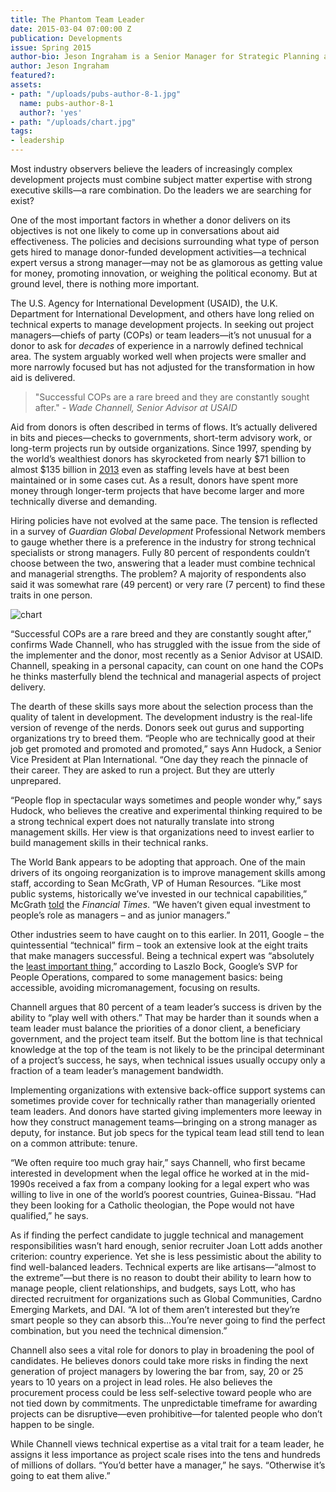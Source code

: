 ```yaml
---
title: The Phantom Team Leader
date: 2015-03-04 07:00:00 Z
publication: Developments
issue: Spring 2015
author-bio: Jeson Ingraham is a Senior Manager for Strategic Planning at DAI.
author: Jeson Ingraham
featured?: 
assets:
- path: "/uploads/pubs-author-8-1.jpg"
  name: pubs-author-8-1
  author?: 'yes'
- path: "/uploads/chart.jpg"
tags:
- leadership
---
```


Most industry observers believe the leaders of increasingly complex development projects must combine subject matter expertise with strong executive skills—a rare combination. Do the leaders we are searching for exist?




One of the most important factors in whether a donor delivers on its objectives is not one likely to come up in conversations about aid effectiveness. The policies and decisions surrounding what type of person gets hired to manage donor-funded development activities—a technical expert versus a strong manager—may not be as glamorous as getting value for money, promoting innovation, or weighing the political economy. But at ground level, there is nothing more important.

The U.S. Agency for International Development (USAID), the U.K. Department for International Development, and others have long relied on technical experts to manage development projects. In seeking out project managers—chiefs of party (COPs) or team leaders—it’s not unusual for a donor to ask for *decades* of experience in a narrowly defined technical area. The system arguably worked well when projects were smaller and more narrowly focused but has not adjusted for the transformation in how aid is delivered. 

> "Successful COPs are a rare breed and they are constantly sought after." 
*- Wade Channell, Senior Advisor at USAID*

Aid from donors is often described in terms of flows. It’s actually delivered in bits and pieces—checks to governments, short-term advisory work, or long-term projects run by outside organizations. Since 1997, spending by the world’s wealthiest donors has skyrocketed from nearly $71 billion to almost $135 billion in [2013](http://www.compareyourcountry.org/chart.php?project=oda&page=1&cr=oecd&lg=en) even as staffing levels have at best been maintained or in some cases cut. As a result, donors have spent more money through longer-term projects that have become larger and more technically diverse and demanding.

Hiring policies have not evolved at the same pace. The tension is reflected in a survey of *Guardian Global Development* Professional Network members to gauge whether there is a preference in the industry for strong technical specialists or strong managers. Fully 80 percent of respondents couldn’t choose between the two, answering that a leader must combine technical and managerial strengths. The problem? A majority of respondents also said it was somewhat rare (49 percent) or very rare (7 percent) to find these traits in one person.

![chart](/uploads/chart.jpg) 

“Successful COPs are a rare breed and they are constantly sought after,” confirms Wade Channell, who has struggled with the issue from the side of the implementer and the donor, most recently as a Senior Advisor at USAID. Channell, speaking in a personal capacity, can count on one hand the COPs he thinks masterfully blend the technical and managerial aspects of project delivery.

The dearth of these skills says more about the selection process than the quality of talent in development. The development industry is the real-life version of revenge of the nerds. Donors seek out gurus and supporting organizations try to breed them. “People who are technically good at their job get promoted and promoted and promoted,” says Ann Hudock, a Senior Vice President at Plan International. “One day they reach the pinnacle of their career. They are asked to run a project. But they are utterly unprepared. 

“People flop in spectacular ways sometimes and people wonder why,” says Hudock, who believes the creative and experimental thinking required to be a strong technical expert does not naturally translate into strong management skills. Her view is that organizations need to invest earlier to build management skills in their technical ranks. 

The World Bank appears to be adopting that approach. One of the main drivers of its ongoing reorganization is to improve management skills among staff, according to Sean McGrath, VP of Human Resources. “Like most public systems, historically we’ve invested in our technical capabilities,” McGrath [told](http://www.ft.com/intl/cms/s/2/5e98997a-f182-11e3-9161-00144feabdc0.html#axzz38nX4B7yQ) the *Financial Times*. “We haven’t given equal investment to people’s role as managers – and as junior managers.”

Other industries seem to have caught on to this earlier. In 2011, Google – the quintessential “technical” firm – took an extensive look at the eight traits that make managers successful. Being a technical expert was “absolutely the [least important thing](http://www.nytimes.com/2011/03/13/business/13hire.html?pagewanted=all&_r=0),” according to Laszlo Bock, Google’s SVP for People Operations, compared to some management basics: being accessible, avoiding micromanagement, focusing on results.

Channell argues that 80 percent of a team leader’s success is driven by the ability to “play well with others.” That may be harder than it sounds when a team leader must balance the priorities of a donor client, a beneficiary government, and the project team itself. But the bottom line is that technical knowledge at the top of the team is not likely to be the principal determinant of a project’s success, he says, when technical issues usually occupy only a fraction of a team leader’s management bandwidth.

Implementing organizations with extensive back-office support systems can sometimes provide cover for technically rather than managerially oriented team leaders. And donors have started giving implementers more leeway in how they construct management teams—bringing on a strong manager as deputy, for instance. But job specs for the typical team lead still tend to lean on a common attribute: tenure.

“We often require too much gray hair,” says Channell, who first became interested in development when the legal office he worked at in the mid-1990s received a fax from a company looking for a legal expert who was willing to live in one of the world’s poorest countries, Guinea-Bissau. “Had they been looking for a Catholic theologian, the Pope would not have qualified,” he says. 

As if finding the perfect candidate to juggle technical and management responsibilities wasn’t hard enough, senior recruiter Joan Lott adds another criterion: country experience. Yet she is less pessimistic about the ability to find well-balanced leaders. Technical experts are like artisans—“almost to the extreme”—but there is no reason to doubt their ability to learn how to manage people, client relationships, and budgets, says Lott, who has directed recruitment for organizations such as Global Communities, Cardno Emerging Markets, and DAI. “A lot of them aren’t interested but they’re smart people so they can absorb this…You’re never going to find the perfect combination, but you need the technical dimension.”

Channell also sees a vital role for donors to play in broadening the pool of candidates. He believes donors could take more risks in finding the next generation of project managers by lowering the bar from, say, 20 or 25 years to 10 years on a project in lead roles. He also believes the procurement process could be less self-selective toward people who are not tied down by commitments. The unpredictable timeframe for awarding projects can be disruptive—even prohibitive—for talented people who don’t happen to be single.

While Channell views technical expertise as a vital trait for a team leader, he assigns it less importance as project scale rises into the tens and hundreds of millions of dollars. “You’d better have a manager,” he says. “Otherwise it’s going to eat them alive.”
